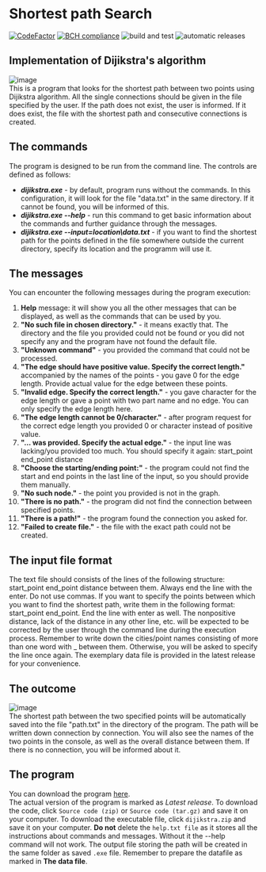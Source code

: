 # Shortest path Search
[![CodeFactor](https://www.codefactor.io/repository/github/amrukwa/shortest_path/badge)](https://www.codefactor.io/repository/github/amrukwa/shortest_path) [![BCH compliance](https://bettercodehub.com/edge/badge/amrukwa/shortest_path?branch=main)](https://bettercodehub.com/) ![build and test](https://github.com/amrukwa/shortest_path/workflows/build%20and%20test/badge.svg) ![automatic releases](https://github.com/amrukwa/shortest_path/workflows/automatic%20releases/badge.svg)  
## Implementation of Dijikstra's algorithm
![image](https://user-images.githubusercontent.com/57860857/98136848-a757c280-1ec1-11eb-978c-b271e5fdada2.png)  
This is a program that looks for the shortest path between two points using Dijikstra algorithm. All the single connections should be given in the file specified by the user. If the path does not exist, the user is informed. If it does exist, the file with the shortest path and consecutive connections is created.
## The commands
The program is designed to be run from the command line. The controls are defined as follows:
* **_dijikstra.exe_** - by default, program runs without the commands. In this configuration, it will look for the file "data.txt" in the same directory. If it cannot be found, you will be informed of this.
* **_dijikstra.exe --help_** - run this command to get basic information about the commands and further guidance through the messages.
* **_dijikstra.exe --input=location\data.txt_** - if you want to find the shortest path for the points defined in the file somewhere outside the current directory, specify its location and the programm will use it.
## The messages
You can encounter the following messages during the program execution:
1. **Help** message: it will show you all the other messages that can be displayed, as well as the commands that can be used by you.
2. **"No such file in chosen directory."** - it means exactly that. The directory and the file you provided could not be found or you did not specify any and the program have not found the default file.
3. **"Unknown command"** - you provided the command that could not be processed.
4. **"The edge should have positive value. Specify the correct length."** accompanied by the names of the points - you gave 0 for the edge length. Provide actual value for the edge between these points.
5. **"Invalid edge. Specify the correct length."** - you gave character for the edge length or gave a point with two part name and no edge. You can only specify the edge length here.
6. **"The edge length cannot be 0/character."** - after program request for the correct edge length you provided 0 or character instead of positive value.
7. **"... was provided. Specify the actual edge."** - the input line was lacking/you provided too much. You should specify it again: start_point end_point distance
8. **"Choose the starting/ending point:"** - the program could not find the start and end points in the last line of the input, so you should provide them manually.
9. **"No such node."** - the point you provided is not in the graph.
10. **"There is no path."** - the program did not find the connection between specified points.
11. **"There is a path!"** - the program found the connection you asked for.
12. **"Failed to create file."** - the file with the exact path could not be created.
## The input file format
The text file should consists of the lines of the following structure: start_point end_point distance between them. Always end the line with the enter. Do not use commas. If you want to specify the points between which you want to find the shortest path, write them in the following format: start_point end_point. End the line with enter as well. The nonpositive distance, lack of the distance in any other line, etc. will be expected to be corrected by the user through the command line during the execution process. Remember to write down the cities/point names consisting of more than one word with _ between them. Otherwise, you will be asked to specify the line once again. The exemplary data file is provided in the latest release for your convenience.
## The outcome
![image](https://user-images.githubusercontent.com/57860857/98137541-63b18880-1ec2-11eb-9cf1-236e98497a55.png)  
The shortest path between the two specified points will be automatically saved into the file "path.txt" in the directory of the program. The path will be written down connection by connection. You will also see the names of the two points in the console, as well as the overall distance between them. If there is no connection, you will be informed about it. 
## The program
You can download the program [here](https://github.com/amrukwa/shortest_path/releases).  
The actual version of the program is marked as _Latest release_. To download the code, click `Source code (zip)` or `Source code (tar.gz)` and save it on your computer. To download the executable file, click `dijikstra.zip` and save it on your computer. **Do not** delete the `help.txt file` as it stores all the instructions about commands and messages. Without it the --help command will not work. The output file storing the path will be created in the same folder as saved `.exe` file. Remember to prepare the datafile as marked in **The data file**.
